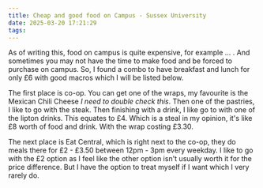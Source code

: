 ```yaml
---
title: Cheap and good food on Campus - Sussex University
date: 2025-03-20 17:21:29
tags:
---
```

As of writing this, food on campus is quite expensive, for example ... . And sometimes you may not have the time to make food and be forced to purchase on campus. So, I found a combo to have breakfast and lunch for only £6 with good macros which I will be listed below.

The first place is co-op. You can get one of the wraps, my favourite is the Mexican Chili Cheese *I need to double check this*. Then one of the pastries, I like to go with the steak. Then finishing with a drink, I like go to with one of the lipton drinks. This equates to £4. Which is a steal in my opinion, it's like £8 worth of food and drink. With the wrap costing £3.30.

The next place is Eat Central, which is right next to the co-op, they do meals there for £2 - £3.50 between 12pm - 3pm every weekday. I like to go with the £2 option as I feel like the other option isn't usually worth it for the price difference. But I have the option to treat myself if I want which I very rarely do.